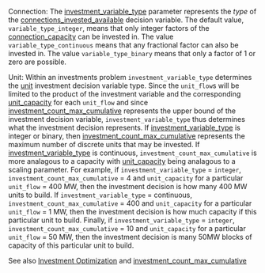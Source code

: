 Connection: The [investment\_variable\_type](@ref) parameter represents the *type* of the 
[connections\_invested\_available](@ref) decision variable. The default value, `variable_type_integer`, means that only 
integer factors of the [connection\_capacity](@ref) can be invested in. The value `variable_type_continuous` means that 
any fractional factor can also be invested in. The value `variable_type_binary` means that only a factor of 1 or zero 
are possible.

Unit: Within an investments problem `investment_variable_type` determines the [unit](@ref) investment decision variable 
type. Since the `unit_flow`s will be limited to the product of the investment variable and the corresponding 
[unit\_capacity](@ref) for each `unit_flow` and since [investment\_count\_max\_cumulative](@ref) represents the upper 
bound of the investment decision variable, `investment_variable_type` thus determines what the investment decision 
represents. If [investment\_variable\_type](@ref) is integer or binary, then [investment\_count\_max\_cumulative](@ref) 
represents the maximum number of discrete units that may be invested. If [investment\_variable\_type](@ref) is 
continuous, `investment_count_max_cumulative` is more analagous to a capacity with [unit\_capacity](@ref) being 
analagous to a scaling parameter. For example, if `investment_variable_type` = `integer`, 
`investment_count_max_cumulative` = 4 and `unit_capacity` for a particular `unit_flow` = 400 MW, then the investment 
decision is how many 400 MW units to build. If `investment_variable_type` = continuous, 
`investment_count_max_cumulative` = 400 and `unit_capacity` for a particular `unit_flow` = 1 MW, then the investment 
decision is how much capacity if this particular unit to build. Finally, if `investment_variable_type` = `integer`, 
`investment_count_max_cumulative` = 10 and `unit_capacity` for a particular `unit_flow` = 50 MW, then the investment 
decision is many 50MW blocks of capacity of this particular unit to build.

See also [Investment Optimization](@ref) and [investment\_count\_max\_cumulative](@ref)
